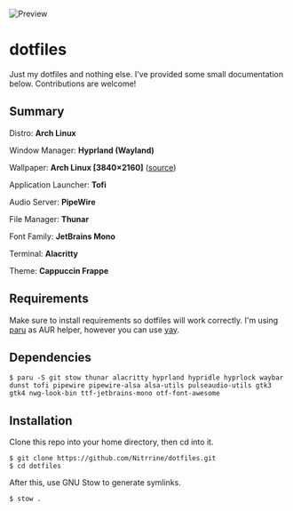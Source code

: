 ![Preview](https://github.com/user-attachments/assets/8ba2dc63-be1e-423c-841e-f038fd4d76b0)

# dotfiles

Just my dotfiles and nothing else. I've provided some small documentation below. Contributions are welcome!

## Summary

Distro: **Arch Linux**

Window Manager: **Hyprland (Wayland)**

Wallpaper: **Arch Linux [3840×2160]** ([source](https://www.reddit.com/r/wallpaper/comments/mbmps9/arch_linux_38402160/))

Application Launcher: **Tofi**

Audio Server: **PipeWire**

File Manager: **Thunar**

Font Family: **JetBrains Mono**

Terminal: **Alacritty**

Theme: **Cappuccin Frappe**

## Requirements

Make sure to install requirements so dotfiles will work correctly. 
I'm using [paru](https://github.com/morganamilo/paru) as AUR helper, however you can use [yay](https://github.com/Jguer/yay).

## Dependencies

```
$ paru -S git stow thunar alacritty hyprland hypridle hyprlock waybar dunst tofi pipewire pipewire-alsa alsa-utils pulseaudio-utils gtk3 gtk4 nwg-look-bin ttf-jetbrains-mono otf-font-awesome
```

## Installation

Clone this repo into your home directory, then cd into it.

```
$ git clone https://github.com/Nitrrine/dotfiles.git
$ cd dotfiles
```

After this, use GNU Stow to generate symlinks.

```
$ stow .
```
